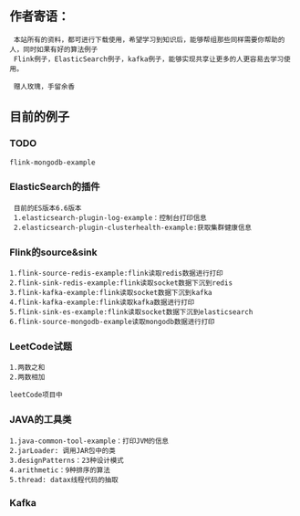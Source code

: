  ## 作者寄语：
     本站所有的资料，都可进行下载使用，希望学习到知识后，能够帮组那些同样需要你帮助的人，同时如果有好的算法例子
     Flink例子，ElasticSearch例子，kafka例子，能够实现共享让更多的人更容易去学习使用。
     
     赠人玫瑰，手留余香
 ##  目前的例子
 
 ### TODO
    flink-mongodb-example
    
 ### ElasticSearch的插件
     目前的ES版本6.6版本
     1.elasticsearch-plugin-log-example：控制台打印信息
     2.elasticsearch-plugin-clusterhealth-example:获取集群健康信息
     
 ### Flink的source&sink
    1.flink-source-redis-example:flink读取redis数据进行打印
    2.flink-sink-redis-example:flink读取socket数据下沉到redis
    3.flink-kafka-example:flink读取socket数据下沉到kafka
    4.flink-kafka-example:flink读取kafka数据进行打印
    5.flink-sink-es-example:flink读取socket数据下沉到elasticsearch
    6.flink-source-mongodb-example读取mongodb数据进行打印
    
 ### LeetCode试题
    1.两数之和
    2.两数相加
    
    leetCode项目中
 
 ### JAVA的工具类
    1.java-common-tool-example：打印JVM的信息
    2.jarLoader: 调用JAR包中的类
    3.designPatterns：23种设计模式
    4.arithmetic：9种排序的算法
    5.thread: datax线程代码的抽取
    
 ### Kafka
 
 


